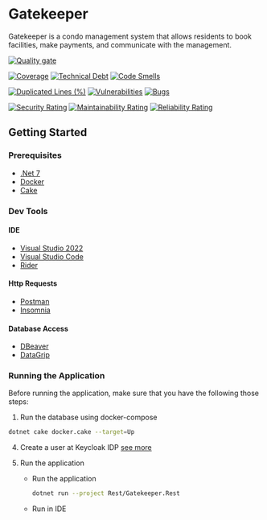 # Gatekeeper
Gatekeeper is a condo management system that allows residents to book facilities, make payments, and communicate with the management.

[![Quality gate](https://sonarcloud.io/api/project_badges/quality_gate?project=fwfurtado_Gatekeeper)](https://sonarcloud.io/summary/new_code?id=fwfurtado_Gatekeeper)

[![Coverage](https://sonarcloud.io/api/project_badges/measure?project=fwfurtado_Gatekeeper&metric=coverage)](https://sonarcloud.io/summary/new_code?id=fwfurtado_Gatekeeper)
[![Technical Debt](https://sonarcloud.io/api/project_badges/measure?project=fwfurtado_Gatekeeper&metric=sqale_index)](https://sonarcloud.io/summary/new_code?id=fwfurtado_Gatekeeper)
[![Code Smells](https://sonarcloud.io/api/project_badges/measure?project=fwfurtado_Gatekeeper&metric=code_smells)](https://sonarcloud.io/summary/new_code?id=fwfurtado_Gatekeeper)

[![Duplicated Lines (%)](https://sonarcloud.io/api/project_badges/measure?project=fwfurtado_Gatekeeper&metric=duplicated_lines_density)](https://sonarcloud.io/summary/new_code?id=fwfurtado_Gatekeeper)
[![Vulnerabilities](https://sonarcloud.io/api/project_badges/measure?project=fwfurtado_Gatekeeper&metric=vulnerabilities)](https://sonarcloud.io/summary/new_code?id=fwfurtado_Gatekeeper)
[![Bugs](https://sonarcloud.io/api/project_badges/measure?project=fwfurtado_Gatekeeper&metric=bugs)](https://sonarcloud.io/summary/new_code?id=fwfurtado_Gatekeeper)

[![Security Rating](https://sonarcloud.io/api/project_badges/measure?project=fwfurtado_Gatekeeper&metric=security_rating)](https://sonarcloud.io/summary/new_code?id=fwfurtado_Gatekeeper)
[![Maintainability Rating](https://sonarcloud.io/api/project_badges/measure?project=fwfurtado_Gatekeeper&metric=sqale_rating)](https://sonarcloud.io/summary/new_code?id=fwfurtado_Gatekeeper)
[![Reliability Rating](https://sonarcloud.io/api/project_badges/measure?project=fwfurtado_Gatekeeper&metric=reliability_rating)](https://sonarcloud.io/summary/new_code?id=fwfurtado_Gatekeeper)


## Getting Started

### Prerequisites
* [.Net 7](https://dotnet.microsoft.com/download/dotnet/7.0)
* [Docker](https://www.docker.com/products/docker-desktop)
* [Cake](https://cakebuild.net/docs/getting-started/setting-up-a-new-scripting-project)

### Dev Tools

#### IDE
* [Visual Studio 2022](https://visualstudio.microsoft.com/downloads/)
* [Visual Studio Code](https://code.visualstudio.com/download)
* [Rider](https://www.jetbrains.com/rider/download)


#### Http Requests
* [Postman](https://www.postman.com/downloads/)
* [Insomnia](https://insomnia.rest/download)

#### Database Access
* [DBeaver](https://dbeaver.io/download/)
* [DataGrip](https://www.jetbrains.com/datagrip/download/)

### Running the Application
Before running the application, make sure that you have the following those steps:

1. Run the database using docker-compose
```bash
dotnet cake docker.cake --target=Up
```

4. Create a user at Keycloak IDP [see more](Docs/Create-Keycloak-User.md)

5. Run the application
    
   * Run the application
      ```bash
      dotnet run --project Rest/Gatekeeper.Rest
      ```

   * Run in IDE

